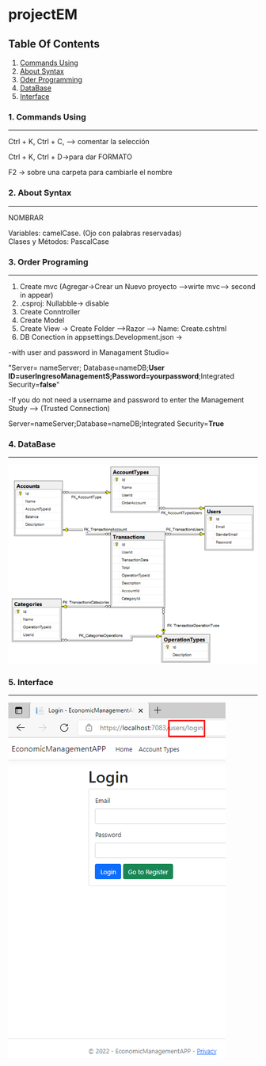 # projectEM

## Table Of Contents
1. [Commands Using](#comands)
2. [About Syntax](#syntax)
3. [Oder Programming](#steps)
4. [DataBase](#results)
5. [Interface](#view)

<a name="comands"></a>
### 1. Commands Using 
***
Ctrl + K, Ctrl + C, --> comentar la selección   


Ctrl + K, Ctrl + D→para dar FORMATO  


F2 → sobre una carpeta para cambiarle el nombre  

<a name="syntax"></a>
### 2. About Syntax
***
NOMBRAR   


Variables: camelCase. (Ojo con palabras reservadas)  
Clases y Métodos: PascalCase  

<a name="steps"></a>
### 3. Order Programing
***
1. Create mvc (Agregar->Crear un Nuevo proyecto -->wirte mvc--> second in appear)
2. .csproj: Nullabble-> disable
3. Create Conntroller
4. Create Model
5. Create View -> Create Folder -->Razor --> Name: Create.cshtml
6. DB Conection in appsettings.Development.json -> 


 -with user and password in Managament Studio= 


 "Server= nameServer; Database=nameDB;**User ID=userIngresoManagementS;Password=yourpassword**;Integrated Security=**false**" 


 -If you do not need a username and password to enter the Management Study --> (Trusted Connection) 


 Server=nameServer;Database=nameDB;Integrated Security=**True** 
 
  <a name="results"></a>
### 4. DataBase
***

![Image text](https://github.com/ingenieraLesly/EconomicMangamentNET/blob/img/EconomicManagementAPP/wwwroot/img/db_relation.png)


<a name="view"></a>
### 5. Interface 
***

![Image text](https://github.com/ingenieraLesly/projectEM/blob/main/EconomicManagementAPP/wwwroot/img/login.png)

